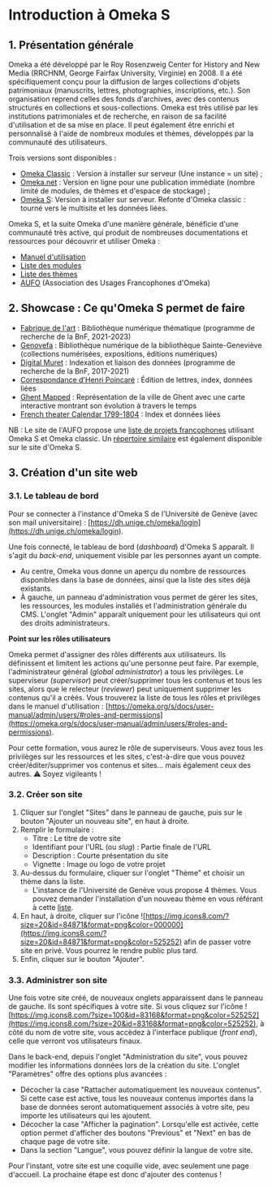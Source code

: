# Introduction à Omeka S

## 1. Présentation générale
Omeka a été développé par le Roy Rosenzweig Center for History and New Media (RRCHNM, George Fairfax University, Virginie) en 2008. Il a été spécifiquement conçu pour la diffusion de larges collections d'objets patrimoniaux (manuscrits, lettres, photographies, inscriptions, etc.). Son organisation reprend celles des fonds d'archives, avec des contenus structurés en collections et sous-collections.
Omeka est très utilisé par les institutions patrimoniales et de recherche, en raison de sa facilité d'utilisation et de sa mise en place. Il peut également être enrichi et personnalisé à l'aide de nombreux modules et thèmes, développés par la communauté des utilisateurs.

Trois versions sont disponibles :

- [Omeka Classic](https://omeka.org/classic/) : Version à installer sur serveur (Une instance = un site) ;
- [Omeka.net](https://www.omeka.net/) : Version en ligne pour une publication immédiate (nombre limité de modules, de thèmes et d'espace de stockage) ; 
- [Omeka S](https://omeka.org/s/): Version à installer sur serveur. Refonte d'Omeka classic : tourné vers le multisite et les données liées.

Omeka S, et la suite Omeka d'une manière générale, bénéficie d'une communauté très active, qui produit de nombreuses documentations et ressources pour découvrir et utiliser Omeka :

- [Manuel d'utilisation](https://omeka.org/s/docs/user-manual)
- [Liste des modules](https://omeka.org/s/modules/)
- [Liste des thèmes](https://omeka.org/s/themes/)
- [AUFO](https://omeka.fr/fr) (Association des Usages Francophones d'Omeka)

## 2. Showcase : Ce qu'Omeka S permet de faire
- [Fabrique de l'art](https://fva-fmv.inha.fr/s/fva/page/accueil) : Bibliothèque numérique thématique (programme de recherche de la BnF, 2021-2023)
- [Genovefa](https://genovefa.bsg.univ-paris3.fr/s/genovefa/page/accueil) : Bibliothèque numérique de la bibliothèque Sainte-Geneviève (collections numérisées, expositions, éditions numériques)
- [Digital Muret](https://digitalmuret.inha.fr/s/accueil-muret/page/accueil) : Indexation et liaison des données (programme de recherche de la BnF, 2017-2021)
- [Correspondance d'Henri Poincaré](https://henripoincare.fr/s/correspondance/page/accueil) : Édition de lettres, index, données liées
- [Ghent Mapped](https://kaart.gentgemapt.be/) : Représentation de la ville de Ghent avec une carte interactive montrant son évolution à travers le temps
- [French theater Calendar 1799-1804](https://reve.warwick.ac.uk/s/revev1_3/page/home) : Index et données liées

NB : Le site de l'AUFO propose une [liste de projets francophones](https://omeka.fr/fr/csv/annuaire-sites/) utilisant Omeka S et Omeka classic. Un [répertoire similaire](https://omeka.org/s/directory/) est également disponible sur le site d'Omeka S.

## 3. Création d'un site web
### 3.1. Le tableau de bord
Pour se connecter à l'instance d'Omeka S de l'Université de Genève (avec son mail universitaire) : [https://dh.unige.ch/omeka/login](https://dh.unige.ch/omeka/login).

Une fois connecté, le tableau de bord (*dashboard*) d'Omeka S apparaît. Il s'agit du *back-end*, uniquement visible par les personnes ayant un compte.

- Au centre, Omeka vous donne un aperçu du nombre de ressources disponibles dans la base de données, ainsi que la liste des sites déjà existants.
- À gauche, un panneau d'administration vous permet de gérer les sites, les ressources, les modules installés et l'administration générale du CMS. L'onglet "Admin" apparaît uniquement pour les utilisateurs qui ont des droits administrateurs.

**Point sur les rôles utilisateurs**

Omeka permet d'assigner des rôles différents aux utilisateurs. Ils définissent et limitent les actions qu'une personne peut faire. Par exemple, l'administrateur général (*global administrator*) a tous les privilèges. Le superviseur (*supervisor*) peut créer/supprimer tous les contenus et tous les sites, alors que le relecteur (*reviewer*) peut uniquement supprimer les contenus qu'il a créés. Vous trouverez la liste de tous les rôles et privilèges dans le manuel d'utilisation : [https://omeka.org/s/docs/user-manual/admin/users/#roles-and-permissions](https://omeka.org/s/docs/user-manual/admin/users/#roles-and-permissions).

Pour cette formation, vous aurez le rôle de superviseurs. Vous avez tous les privilèges sur les ressources et les sites, c'est-à-dire que vous pouvez créer/éditer/supprimer vos contenus et sites... mais également ceux des autres. :warning: Soyez vigileants !


### 3.2. Créer son site

1. Cliquer sur l'onglet "Sites" dans le panneau de gauche, puis sur le bouton "Ajouter un nouveau site", en haut à droite.
1. Remplir le formulaire :
   - Titre : Le titre de votre site
   - Identifiant pour l'URL (ou *slug*) :  Partie finale de l'URL
   - Description : Courte présentation du site 
   - Vignette : Image ou logo de votre projet
1. Au-dessus du formulaire, cliquer sur l'onglet "Thème" et choisir un thème dans la liste.
    - L'instance de l'Université de Genève vous propose 4 thèmes. Vous pouvez demander l'installation d'un nouveau thème en vous référant à cette [liste](https://omeka.org/s/themes/). 
1. En haut, à droite, cliquer sur l'icône ![https://img.icons8.com/?size=20&id=84871&format=png&color=000000](https://img.icons8.com/?size=20&id=84871&format=png&color=525252) afin de passer votre site en privé. Vous pourrez le rendre public plus tard.
1. Enfin, cliquer sur le bouton "Ajouter".

### 3.3. Administrer son site
Une fois votre site créé, de nouveaux onglets apparaissent dans le panneau de gauche. Ils sont spécifiques à votre site. Si vous cliquez sur l'icône ![https://img.icons8.com/?size=100&id=83168&format=png&color=525252](https://img.icons8.com/?size=20&id=83168&format=png&color=525252), à côté du nom de votre site, vous accèdez à l'interface publique (*front end*), celle que verront vos utilisateurs finaux.

Dans le back-end, depuis l'onglet "Administration du site", vous pouvez modifier les informations données lors de la création du site. L'onglet "Paramètres" offre des options plus avancées :

- Décocher la case "Rattacher automatiquement les nouveaux contenus". Si cette case est active, tous les nouveaux contenus importés dans la base de données seront automatiquement associés à votre site, peu importe les utilisateurs qui les ajoutent.
- Décocher la case "Afficher la pagination". Lorsqu'elle est activée, cette option permet d'afficher des boutons "Previous" et "Next" en bas de chaque page de votre site.
- Dans la section "Langue", vous pouvez définir la langue de votre site.

Pour l'instant, votre site est une coquille vide, avec seulement une page d'accueil. La prochaine étape est donc d'ajouter des contenus !


